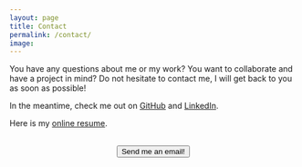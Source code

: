 ```yaml
---
layout: page
title: Contact
permalink: /contact/
image:
---
```


You have any questions about me or my work? You want to collaborate and have a
project in mind? Do not hesitate to contact me, I will get back to you as soon
as possible!

In the meantime, check me out on [GitHub](https://github.com/etiennecollin)
and [LinkedIn](https://www.linkedin.com/in/etiennecollin/).

Here is my [online resume](https://resume.etiennecollin.com).

<!-- Version of the form to send basic email -->
<div style="text-align: center">
	<br />
	<button
		class="button button--small"
		onclick="location.href='mailto:{{site.data.settings.contact.email}}';"
		type="button"
	>
		Send me an email!
	</button>
</div>

<!-- Version of the form to send complete email but formatting of email content broken -->
<!-- <div class="form-box">
	<div class="contact-head">
		{% if site.data.settings.contact.description %}
		<p class="contact-description">
			{{site.data.settings.contact.description}}
		</p>
		{% endif %}
	</div>
	<form
		class="form"
		action="{% if site.data.settings.contact.email %}mailto:{{site.data.settings.contact.email}}{% else %}#{% endif %}"
		method="GET"
		enctype="text/plain"
	>
		<div class="form__group">
			<label class="form__label screen-reader-text" for="form-name">
				Your Name
			</label>
			<input
				class="form__input"
				id="form-name"
				type="text"
				name="name"
				placeholder="Name"
				required
			/>
		</div>
		<div class="form__group">
			<label class="form__label screen-reader-text" for="form-subject">
				Your Subject
			</label>
			<input
				class="form__input"
				id="form-subject"
				type="text"
				name="subject"
				placeholder="Subject"
				required
			/>
		</div>
		<div class="form__group">
			<label class="form__label screen-reader-text" for="form-body">
				Your Message
			</label>
			<textarea
				class="form__input"
				id="form-body"
				name="body"
				rows="10"
				placeholder="Message"
				required
			></textarea>
		</div>
		<div class="form__group">
			<button class="button button--primary" type="submit" value="Send">
				Send Message
			</button>
		</div>
	</form>
</div> -->

<!-- Version of the form to use with FormSpree -->
<!-- <div class="form-box">
	<div class="contact-head">
	  {% if site.data.settings.contact.description %}
		<p class="contact-description">{{site.data.settings.contact.description}}</p>
	  {% endif %}
	</div>
	<form class="form" action="{% if site.data.settings.contact.email %}https://formspree.io/f/{{site.data.settings.contact.email}}{% else %}#{% endif %}" method="POST">
	  <div class="form__group">
		<label class="form__label screen-reader-text" for="form-name">Your Name</label>
		<input class="form__input" id="form-name" type="text" name="name" placeholder="Name" required>
	  </div>
	  <div class="form__group">
		<label class="form__label screen-reader-text" for="form-email">Your Email</label>
		<input class="form__input" id="form-email" type="email" name="_replyto" placeholder="Email" required>
	  </div>
	  <div class="form__group">
		<label class="form__label screen-reader-text" for="form-text">Your Message</label>
		<textarea class="form__input" id="form-text" name="text" rows="10" placeholder="Message" required></textarea>
	  </div>
	  <div class="form__group">
		<button class="button button--primary" type="submit">Send Message</button>
	  </div>
	</form>
  </div> -->
